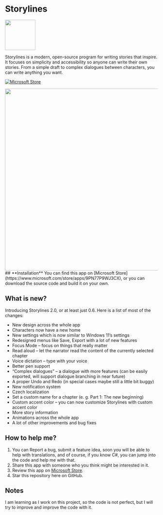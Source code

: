 # Storylines
<img src="./GitHub/Storylines-icon.png" width="100"/>

Storylines is a modern, open-source program for writing stories that inspire. It focuses on simplicity and accessibility so anyone can write their own stories. From a simple draft to complex dialogues between characters, you can write anything you want.

[![Microsoft Store](https://img.shields.io/static/v1?label=Microsoft&message=Download&color=blue&style=for-the-badge&logo=microsoft)](https://www.microsoft.com/store/apps/9PN77P9WJ3CX) 

<img src="./GitHub/Screenshot1 (Small).png" width="600"/>
## **Installation**
You can find this app on [Microsoft Store](https://www.microsoft.com/store/apps/9PN77P9WJ3CX), or you can download the source code and build it on your own.

## **What is new?**
Introducing Storylines 2.0, or at least just 0.6. Here is a list of most of the changes:
* New design across the whole app
* Characters now have a new home
* New settings which is now similar to Windows 11’s settings
* Redesigned menus like Save, Export with a lot of new features 
* Focus Mode – focus on things that really matter
* Read aloud – let the narrator read the content of the currently selected chapter
* Voice dictation – type with your voice
* Better pen support
* “Complex dialogues” – a dialogue with more features (can be easily exported, will support dialogue branching in near future)
* A proper Undo and Redo (in special cases maybe still a little bit buggy)
* New notification system
* Czech localization
* Set a custom name for a chapter (e. g. Part 1: The new beginning)
* Custom accent color – you can now customize Storylines with custom accent color
* More story information
* Animations across the whole app
* A lot of other improvements and bug fixes


## **How to help me?**
1. You can Report a bug, submit a feature idea, soon you will be able to help with translations, and of course, if you know C#, you can jump into the code and help me with that.
2. Share this app with someone who you think might be interested in it.
3. Review this app on [Microsoft Store](https://www.microsoft.com/store/apps/9PN77P9WJ3CX).
4. Star this repository here on GitHub.
<!--5. If this still is not enough for you, you can support me and my work on GitHub Sponsors.-->

## **Notes**
I am learning as I work on this project, so the code is not perfect, but I will try to improve and improve the code with it.